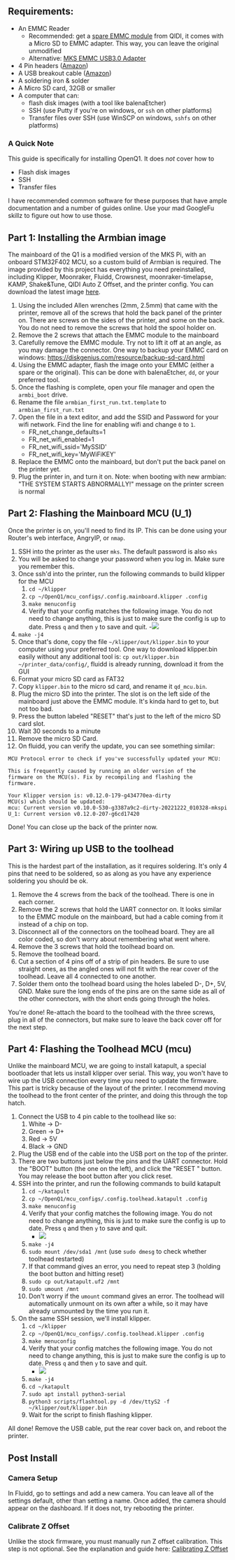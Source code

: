 ## Requirements:
- An EMMC Reader
  - Recommended: get a [spare EMMC module](https://qidi3d.com/products/x-max-3-x-plus-3-x-smart-3-emmc-32g) from QIDI, it comes with a Micro SD to EMMC adapter. This way, you can leave the original unmodified 
  - Alternative: [MKS EMMC USB3.0 Adapter](https://a.co/d/8AeMtbJ)
- 4 Pin headers ([Amazon](https://a.co/d/gyoWu87))
- A USB breakout cable ([Amazon](https://a.co/d/8RZnE3A))
- A soldering iron & solder
- A Micro SD card, 32GB or smaller
- A computer that can:
	- flash disk images (with a tool like balenaEtcher)
	- SSH (use Putty if you're on windows, or `ssh` on other platforms) 
	- Transfer files over SSH (use WinSCP on windows, `sshfs` on other platforms)

### A Quick Note
This guide is specifically for installing OpenQ1. It does *not* cover how to
- Flash disk images
- SSH
- Transfer files

I have recommended common software for these purposes that have ample documentation and a number of guides online. Use your mad GoogleFu skillz to figure out how to use those.


## Part 1: Installing the Armbian image
The mainboard of the Q1 is a modified version of the MKS Pi, with an onboard STM32F402 MCU, so a custom build of Armbian is required. The image provided by this project has everything you need preinstalled, including Klipper, Moonraker, Fluidd, Crowsnest, moonraker-timelapse, KAMP, Shake&Tune, QIDI Auto Z Offset, and the printer config. You can download the latest image [here](https://github.com/frap129/armbian_qidi-q1-pro/releases).

1. Using the included Allen wrenches (2mm, 2.5mm) that came with the printer, remove all of the screws that hold the back panel of the printer on. There are screws on the sides of the printer, and some on the back. You do not need to remove the screws that hold the spool holder on. 
2. Remove the 2 screws that attach the EMMC module to the mainboard
3. Carefully remove the EMMC module. Try not to lift it off at an angle, as you may damage the connector.
One way to backup your EMMC card on windows: https://diskgenius.com/resource/backup-sd-card.html
4. Using the EMMC adapter, flash the image onto your EMMC (either a spare or the original). This can be done with balenaEtcher, `dd`, or your preferred tool.
5. Once the flashing is complete, open your file manager and open the `armbi_boot` drive. 
6. Rename the file `armbian_first_run.txt.template` to `armbian_first_run.txt`
7. Open the file in a text editor, and add the SSID and Password for your wifi network. Find the line for enabling wifi and change `0` to `1`.
	- FR_net_change_defaults=1
	- FR_net_wifi_enabled=1
	- FR_net_wifi_ssid='MySSID'
	- FR_net_wifi_key='MyWiFiKEY'
8. Replace the EMMC onto the mainboard, but don't put the back panel on the printer yet.
9. Plug the printer in, and turn it on.
Note: when booting with new armbian: "THE SYSTEM STARTS ABNORMALLY!" message on the printer screen is normal


## Part 2: Flashing the Mainboard MCU (U_1)
Once the printer is on, you'll need to find its IP. This can be done using your Router's web interface, AngryIP, or `nmap`.
1. SSH into the printer as the user `mks`. The default password is also `mks`
2. You will be asked to change your password when you log in. Make sure you remember this.
3. Once ssh'd into the printer, run the following commands to build klipper for the MCU
	1. `cd ~/klipper`
	2. `cp ~/OpenQ1/mcu_configs/.config.mainboard.klipper .config`
	3. `make menuconfig`
	4. Verify that your config matches the following image. You do not need to change anything, this is just to make sure the config is up to date. Press `q` and then `y` to save and quit.
		-![](images/config_mainboard_klipper.png)
  5. `make -j4`
4. Once that's done, copy the file `~/klipper/out/klipper.bin` to your computer using your preferred tool.
	One way to download klipper.bin easily without any additional tool is: `cp out/klipper.bin ~/printer_data/config/`, fluidd is already running, download it from the GUI
5. Format your micro SD card as FAT32
6. Copy `klipper.bin` to the micro sd card, and rename it `qd_mcu.bin`. 
7. Plug the micro SD into the printer. The slot is on the left side of the mainboard just above the EMMC module. It's kinda hard to get to, but not too bad.
8. Press the button labeled "RESET" that's just to the left of the micro SD card slot. 
9. Wait 30 seconds to a minute
10. Remove the micro SD Card.
11. On fluidd, you can verify the update, you can see something similar:
```
MCU Protocol error to check if you've successfully updated your MCU:

This is frequently caused by running an older version of the
firmware on the MCU(s). Fix by recompiling and flashing the
firmware.

Your Klipper version is: v0.12.0-179-g434770ea-dirty
MCU(s) which should be updated:
mcu: Current version v0.10.0-530-g3387a9c2-dirty-20221222_010328-mkspi
U_1: Current version v0.12.0-207-g6cd17420
```
Done! You can close up the back of the printer now.


## Part 3: Wiring up USB to the toolhead
This is the hardest part of the installation, as it requires soldering. It's only 4 pins that need to be soldered, so as along as you have any experience soldering you should be ok.
1. Remove the 4 screws from the back of the toolhead. There is one in each corner.
2. Remove the 2 screws that hold the UART connector on. It looks similar to the EMMC module on the mainboard, but had a cable coming from it instead of a chip on top. 
3. Disconnect all of the connectors on the toolhead board. They are all color coded, so don't worry about remembering what went where.
4. Remove the 3 screws that hold the toolhead board on.
5. Remove the toolhead board.
6. Cut a section of 4 pins off of a strip of pin headers. Be sure to use straight ones, as the angled ones will not fit with the rear cover of the toolhead. Leave all 4 connected to one another.
7. Solder them onto the toolhead board using the holes labeled D-, D+, 5V, GND. Make sure the long ends of the pins are on the same side as all of the other connectors, with the short ends going through the holes.

You're done! Re-attach the board to the toolhead with the three screws, plug in all of the connectors, but make sure to leave the back cover off for the next step.


## Part 4: Flashing the Toolhead MCU (mcu)
Unlike the mainboard MCU, we are going to install katapult, a special bootloader that lets us install klipper over serial. This way, you won't have to wire up the USB connection every time you need to update the firmware. This part is tricky because of the layout of the printer. I recommend moving the toolhead to the front center of the printer, and doing this through the top hatch.
1. Connect the USB to 4 pin cable to the toolhead like so:
	1. White -> D-
	2. Green -> D+
	3. Red -> 5V
	4. Black -> GND
2. Plug the USB end of the cable into the USB port on the top of the printer.
3. There are two buttons just below the pins and the UART connector. Hold the "BOOT" button (the one on the left), and click the "RESET " button. You may release the boot button after you click reset.
4. SSH into the printer, and run the following commands to build katapult
	1. `cd ~/katapult`
	2. `cp ~/OpenQ1/mcu_configs/.config.toolhead.katapult .config`
	3. `make menuconfig`
	4. Verify that your config matches the following image. You do not need to change anything, this is just to make sure the config is up to date. Press `q` and then `y` to save and quit.
		- ![](images/config_toolhead_katapult.png)
	5. `make -j4`
	6. `sudo mount /dev/sda1 /mnt` (use `sudo dmesg` to check whether toolhead restarted)
	7. If that command gives an error, you need to repeat step 3 (holding the boot button and hitting reset)
	8. `sudo cp out/katapult.uf2 /mnt`
	9. `sudo umount /mnt`
	10. Don't worry if the `umount` command gives an error. The toolhead will automatically unmount on its own after a while, so it may have already unmounted by the time you run it.
5. On the same SSH session, we'll install klipper.
	1. `cd ~/klipper`
	2. `cp ~/OpenQ1/mcu_configs/.config.toolhead.klipper .config`
	3. `make menuconfig`
	4. Verify that your config matches the following image. You do not need to change anything, this is just to make sure the config is up to date. Press `q` and then `y` to save and quit.
		- ![](images/config_toolhead_klipper.png)
	5. `make -j4`
	6. `cd ~/katapult`
	7. `sudo apt install python3-serial`
	8. `python3 scripts/flashtool.py -d /dev/ttyS2 -f ~/klipper/out/klipper.bin`
	9. Wait for the script to finish flashing klipper.

All done! Remove the USB cable, put the rear cover back on, and reboot the printer.

## Post Install

### Camera Setup
In Fluidd, go to settings and add a new camera. You can leave all of the settings default, other than setting a name. Once added, the camera should appear on the dashboard. If it does not, try rebooting the printer.

### Calibrate Z Offset
Unlike the stock firmware, you must manually run Z offset calibration. This step is not optional. See the explanation and guide here: [Calibrating Z Offset](docs/Calibrating-Z-Offset.md)
